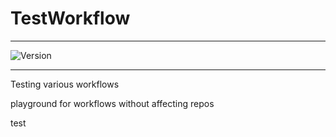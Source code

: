# TestWorkflow

---


![Version](https://img.shields.io/badge/Version-2.0.45-brightgreen)


---

Testing various workflows

playground for workflows without affecting repos



test
